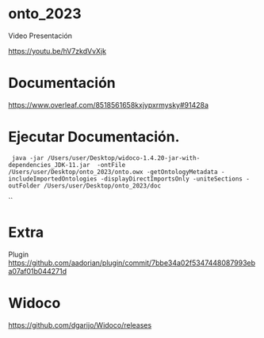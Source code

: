 # onto_2023

Video Presentación 

https://youtu.be/hV7zkdVvXjk

# Documentación 

https://www.overleaf.com/8518561658kxjypxrmysky#91428a



# Ejecutar Documentación.
```
 java -jar /Users/user/Desktop/widoco-1.4.20-jar-with-dependencies_JDK-11.jar  -ontFile /Users/user/Desktop/onto_2023/onto.owx -getOntologyMetadata -includeImportedOntologies -displayDirectImportsOnly -uniteSections -outFolder /Users/user/Desktop/onto_2023/doc
 ````
``
# Extra 
Plugin https://github.com/aadorian/plugin/commit/7bbe34a02f5347448087993eba07af01b044271d


# Widoco

https://github.com/dgarijo/Widoco/releases